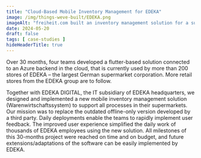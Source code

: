 ```yaml
---
title: "Cloud-Based Mobile Inventory Management for EDEKA"
image: /img/things-weve-built/EDEKA.png
imageAlt: "freiheit.com built an inventory management solution for a supermarket that simplified daily work of thousands of EDEKA employees."
date: 2024-05-20
draft: false
tags: [ case-studies ]
hideHeaderTitle: true
---
```


Over 30 months, four teams developed a flutter-based solution connected to an Azure backend in the cloud, that is currently used by more than 200 stores of EDEKA – the largest German supermarket corporation. More retail stores from the EDEKA group are to follow.

Together with EDEKA DIGITAL, the IT subsidiary of EDEKA headquarters, we designed and implemented a new mobile inventory management solution (Warenwirtschaftssystem) to support all processes in their supermarkets. Our mission was to replace the outdated offline-only version developed by a third party. Daily deployments enable the teams to rapidly implement user feedback. The improved user experience simplified the daily work of thousands of EDEKA employees using the new solution. All milestones of this 30-months project were reached on time and on budget, and future extensions/adaptations of the software can be easily implemented by EDEKA.
